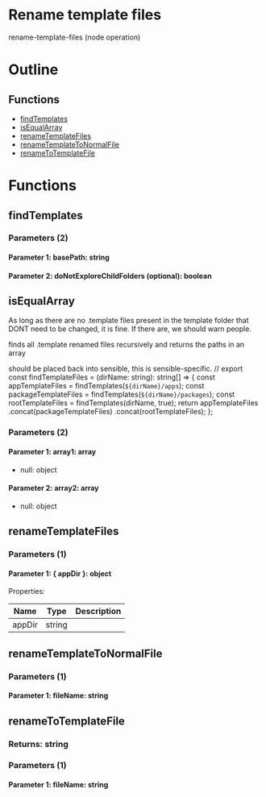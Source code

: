 # Rename template files

rename-template-files (node operation)



# Outline

## Functions

- [findTemplates](#findTemplates)
- [isEqualArray](#isEqualArray)
- [renameTemplateFiles](#renameTemplateFiles)
- [renameTemplateToNormalFile](#renameTemplateToNormalFile)
- [renameToTemplateFile](#renameToTemplateFile)



# Functions

## findTemplates

### Parameters (2)

#### Parameter 1: basePath: string

#### Parameter 2: doNotExploreChildFolders (optional): boolean

## isEqualArray

As long as there are no .template files present in the template folder that DONT need to be changed, it is fine.
If there are, we should warn people.

finds all .template renamed files recursively and returns the paths in an array

should be placed back into sensible, this is sensible-specific.
//
export const findTemplateFiles = (dirName: string): string[] => {
const appTemplateFiles = findTemplates(`${dirName}/apps`);
const packageTemplateFiles = findTemplates(`${dirName}/packages`);
const rootTemplateFiles = findTemplates(dirName, true);
return appTemplateFiles
.concat(packageTemplateFiles)
.concat(rootTemplateFiles);
};




### Parameters (2)

#### Parameter 1: array1: array

- null: object






#### Parameter 2: array2: array

- null: object






## renameTemplateFiles

### Parameters (1)

#### Parameter 1: { appDir }: object

Properties: 

 | Name | Type | Description |
|---|---|---|
| appDir  | string |  |



## renameTemplateToNormalFile

### Parameters (1)

#### Parameter 1: fileName: string

## renameToTemplateFile

### Returns: string

### Parameters (1)

#### Parameter 1: fileName: string

